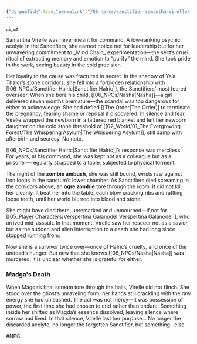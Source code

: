 ```yaml
---
{"dg-publish":true,"permalink":"/06-np-cs/sanctifier-samantha-virelle/"}
---
```


<p align="left">فيريل</p>
Samantha Virelle was never meant for command. A low-ranking psychic acolyte in the Sanctifiers, she earned notice not for leadership but for her unwavering commitment to _Mind Chain_ experimentation—the sect’s cruel ritual of extracting memory and emotion to “purify” the mind. She took pride in the work, seeing beauty in the cold precision.

Her loyalty to the cause was fractured in secret. In the shadow of Ya’a Thalor’s stone corridors, she fell into a forbidden relationship with [[06_NPCs/Sanctifier Halric\|Sanctifier Halric]], the Sanctifiers’ most feared overseer. When she bore his child, [[06_NPCs/Nasha\|Nasha]]—a girl delivered seven months premature—the scandal was too dangerous for either to acknowledge. She had defied [[The Order\|The Order]] to terminate the pregnancy, fearing shame or reprisal if discovered. In silence and fear, Virelle wrapped the newborn in a tattered red blanket and left her newborn daughter on the cold stone threshold of [[02_World/01_The Evergrowing Forest/The Whispering Asylum\|The Whispering Asylum]], still damp with afterbirth and secrecy. No note. 

[[06_NPCs/Sanctifier Halric\|Sanctifier Halric]]’s response was merciless. For years, at his command, she was kept not as a colleague but as a prisoner—regularly strapped to a table, subjected to physical torment. 

The night of the **zombie ambush**, she was still bound, wrists raw against iron loops in the sanctum’s lower chamber. As Sanctifiers died screaming in the corridors above, an **ogre zombie** tore through the room. It did not kill her cleanly. It beat her into the table, each blow cracking ribs and rattling loose teeth, until her world blurred into blood and stone.

She might have died there, unremarked and unmourned—if not for [[05_Player Characters/Verspertina Galanodel\|Verspertina Galanodel]], who arrived mid-assault. In that moment, Virelle saw her rescuer not as a savior, but as the sudden and alien interruption to a death she had long since stopped running from.

Now she is a survivor twice over—once of Halric’s cruelty, and once of the undead’s hunger. But now that she knows [[06_NPCs/Nasha\|Nasha]] was murdered, it is unclear whether she is grateful for either.

### Madga's Death
When Magda’s final scream tore through the halls, Virelle did not flinch. She stood over the ghost’s unraveling form, her hands still crackling with the raw energy she had unleashed. The act was not mercy—it was possession of power, the first time she had chosen to end rather than endure. Something inside her shifted as Magda’s essence dissolved, leaving silence where sorrow had lived. In that silence, Virelle lost her purpose... No longer the discarded acolyte, no longer the forgotten Sanctifier, but something...else.


#NPC 